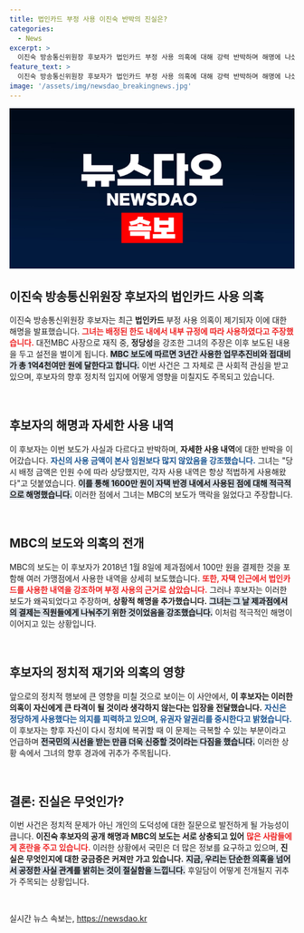 ```yaml
---
title: 법인카드 부정 사용 이진숙 반박의 진실은?
categories:
  - News
excerpt: >
  이진숙 방송통신위원장 후보자가 법인카드 부정 사용 의혹에 대해 강력 반박하며 해명에 나섰다. 내부 규정에 맞게 사용했다는 주장과 함께, 의혹 제기에 대한 적극적인 반박이 이어졌다. 클릭해서 그 진실을 확인해보세요!
feature_text: >
  이진숙 방송통신위원장 후보자가 법인카드 부정 사용 의혹에 대해 강력 반박하며 해명에 나섰다. 내부 규정에 맞게 사용했다는 주장과 함께, 의혹 제기에 대한 적극적인 반박이 이어졌다. 클릭해서 그 진실을 확인해보세요!
image: '/assets/img/newsdao_breakingnews.jpg'
---
```


<p><img src="/assets/img/newsdao_breakingnews.jpg" alt="firstkoreanews 속보" /></p>

<h2 data-ke-size="size26">이진숙 방송통신위원장 후보자의 법인카드 사용 의혹</h2>

<p data-ke-size="size16">이진숙 방송통신위원장 후보자는 최근 <b>법인카드</b> 부정 사용 의혹이 제기되자 이에 대한 해명을 발표했습니다. <b><span style="color: #ee2323;">그녀는 배정된 한도 내에서 내부 규정에 따라 사용하였다고 주장했습니다.</span></b> 대전MBC 사장으로 재직 중, <b>정당성</b>을 강조한 그녀의 주장은 이후 보도된 내용을 두고 설전을 벌이게 됩니다. <b><span style="background-color: #21538527;">MBC 보도에 따르면 3년간 사용한 업무추진비와 접대비가 총 1억4천여만 원에 달한다고 합니다.</span></b> 이번 사건은 그 자체로 큰 사회적 관심을 받고 있으며, 후보자의 향후 정치적 입지에 어떻게 영향을 미칠지도 주목되고 있습니다.</p>

<p data-ke-size="size16">&nbsp;</p>

<h2 data-ke-size="size26">후보자의 해명과 자세한 사용 내역</h2>

<p data-ke-size="size16">이 후보자는 이번 보도가 사실과 다르다고 반박하며, <b>자세한 사용 내역</b>에 대한 반박을 이어갔습니다. <b><span style="color: #1a5490;">자신의 사용 금액이 본사 임원보다 많지 않았음을 강조했습니다.</span></b> 그녀는 "당시 배정 금액은 인원 수에 따라 상당했지만, 각자 사용 내역은 항상 적법하게 사용해왔다"고 덧붙였습니다. <b><span style="background-color: #21538527;">이를 통해 1600만 원이 자택 반경 내에서 사용된 점에 대해 적극적으로 해명했습니다.</span></b> 이러한 점에서 그녀는 MBC의 보도가 맥락을 잃었다고 주장합니다.</p>

<p data-ke-size="size16">&nbsp;</p>

<h2 data-ke-size="size26">MBC의 보도와 의혹의 전개</h2>

<p data-ke-size="size16">MBC의 보도는 이 후보자가 2018년 1월 8일에 제과점에서 100만 원을 결제한 것을 포함해 여러 가맹점에서 사용한 내역을 상세히 보도했습니다. <b><span style="color: #ee2323;">또한, 자택 인근에서 법인카드를 사용한 내역을 강조하며 부정 사용의 근거로 삼았습니다.</span></b> 그러나 후보자는 이러한 보도가 왜곡되었다고 주장하며, <b>상황적 해명을 추가했습니다.</b> <b><span style="background-color: #21538527;">그녀는 그 날 제과점에서의 결제는 직원들에게 나눠주기 위한 것이었음을 강조했습니다.</span></b> 이처럼 적극적인 해명이 이어지고 있는 상황입니다.</p>

<p data-ke-size="size16">&nbsp;</p>

<h2 data-ke-size="size26">후보자의 정치적 재기와 의혹의 영향</h2>

<p data-ke-size="size16">앞으로의 정치적 행보에 큰 영향을 미칠 것으로 보이는 이 사안에서, <b>이 후보자는 이러한 의혹이 자신에게 큰 타격이 될 것이라 생각하지 않는다는 입장을 전달했습니다.</b> <b><span style="color: #1a5490;">자신은 정당하게 사용했다는 의지를 피력하고 있으며, 유권자 알권리를 중시한다고 밝혔습니다.</span></b> 이 후보자는 향후 자신이 다시 정치에 복귀할 때 이 문제는 극복할 수 있는 부분이라고 언급하며 <b><span style="background-color: #21538527;">전국민의 시선을 받는 만큼 더욱 신중할 것이라는 다짐을 했습니다.</span></b> 이러한 상황 속에서 그녀의 향후 경과에 귀추가 주목됩니다.</p>

<p data-ke-size="size16">&nbsp;</p>

<h2 data-ke-size="size26">결론: 진실은 무엇인가?</h2>

<p data-ke-size="size16">이번 사건은 정치적 문제가 아닌 개인의 도덕성에 대한 질문으로 발전하게 될 가능성이 큽니다. <b>이진숙 후보자의 공개 해명과 MBC의 보도는 서로 상충되고 있어</b> <b><span style="color: #ee2323;">많은 사람들에게 혼란을 주고 있습니다.</span></b> 이러한 상황에서 국민은 더 많은 정보를 요구하고 있으며, <b>진실은 무엇인지에 대한 궁금증은 커져만 가고 있습니다.</b> <b><span style="background-color: #21538527;">지금, 우리는 단순한 의혹을 넘어서 공정한 사실 관계를 밝히는 것이 절실함을 느낍니다.</span></b> 후일담이 어떻게 전개될지 귀추가 주목되는 상황입니다.</p>

<p data-ke-size="size16">&nbsp;</p>
실시간 뉴스 속보는, <a href="https://newsdao.kr" rel="dofollow">https://newsdao.kr</a>


